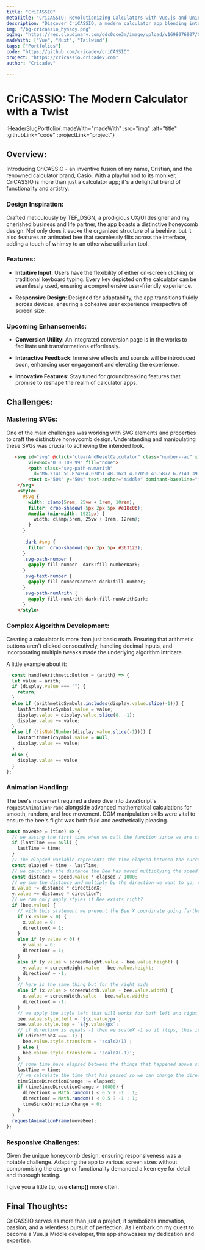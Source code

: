 ```yaml
---
title: "CriCASSIO"
metaTitle: "CriCASSIO: Revolutionizing Calculators with Vue.js and Unique Design"
description: "Discover CriCASSIO, a modern calculator app blending intuitive functionality with a honeycomb-inspired design. Dive into its development challenges and learn how Vue.js was harnessed to craft this masterpiece."
img: "/bg-cricassio_hyssoy.png"
ogImg: "https://res.cloudinary.com/ddc0cce3m/image/upload/v1698076907/CricaDev/bg-cricassio_hyssoy.png"
madeWith: ["Vue", "Nuxt", "Tailwind"]
tags: ["Portfolios"]
code: "https://github.com/cricadev/criCASSIO"
project: "https://cricassio.cricadev.com"
author: "Cricadev"

---
```


# CriCASSIO: The Modern Calculator with a Twist
:HeaderSlugPortfolio{:madeWith="madeWith" :src="img" :alt="title" :githubLink="code" :projectLink="project"}

## Overview:
Introducing CriCASSIO - an inventive fusion of my name, Cristian, and the renowned calculator brand, Casio. With a playful nod to its moniker, CriCASSIO is more than just a calculator app; it's a delightful blend of functionality and artistry.

### Design Inspiration:
Crafted meticulously by TEF_DSGN, a prodigious UX/UI designer and my cherished business and life partner, the app boasts a distinctive honeycomb design. Not only does it evoke the organized structure of a beehive, but it also features an animated bee that seamlessly flits across the interface, adding a touch of whimsy to an otherwise utilitarian tool.

### Features:
- **Intuitive Input**: Users have the flexibility of either on-screen clicking or traditional keyboard typing. Every key depicted on the calculator can be seamlessly used, ensuring a comprehensive user-friendly experience.
  
- **Responsive Design**: Designed for adaptability, the app transitions fluidly across devices, ensuring a cohesive user experience irrespective of screen size.


### Upcoming Enhancements:
- **Conversion Utility**: An integrated conversion page is in the works to facilitate unit transformations effortlessly.
  
- **Interactive Feedback**: Immersive effects and sounds will be introduced soon, enhancing user engagement and elevating the experience.
  
- **Innovative Features**: Stay tuned for groundbreaking features that promise to reshape the realm of calculator apps.

## Challenges:

### Mastering SVGs:
 One of the main challenges was working with SVG elements and properties to craft the distinctive honeycomb design. Understanding and manipulating these SVGs was crucial to achieving the intended look.

```html
   <svg id="svg" @click="clearAndResetCalculator" class="number--ac" xmlns="http://www.w3.org/2000/svg"
        viewBox="0 0 109 99" fill="none">
        <path class="svg-path-numArith"
          d="M6.2141 51.8749C4.07051 48.1621 4.07051 43.5877 6.2141 39.8749L25.2234 6.94981C27.367 3.237 31.3285 0.949814 35.6157 0.949814H73.6343C77.9215 0.949814 81.883 3.237 84.0266 6.94981L103.036 39.8749C105.179 43.5877 105.179 48.1621 103.036 51.8749L84.0266 84.7999C81.883 88.5128 77.9215 90.7999 73.6343 90.7999H35.6157C31.3285 90.7999 27.367 88.5128 25.2234 84.7999L6.2141 51.8749Z" />
        <text x="50%" y="50%" text-anchor="middle" dominant-baseline="middle" class="svg-text-numArith">AC</text>
    </svg>
    <style>
      #svg {
        width: clamp(5rem, 25vw + 1rem, 10rem);
        filter: drop-shadow(-5px 2px 5px #e18c0b);
        @media (min-width: 1921px) {
          width: clamp(5rem, 25vw + 1rem, 12rem);
        }
      }
      
      .dark #svg {
        filter: drop-shadow(-5px 2px 5px #363123);
      }
      .svg-path-number {
        @apply fill-number  dark:fill-numberDark;
      }
      .svg-text-number {
        @apply fill-numberContent dark:fill-number;
      }
      .svg-path-numArith {
        @apply fill-numArith dark:fill-numArithDark;
      }
    </style>
```

### Complex Algorithm Development:
 Creating a calculator is more than just basic math. Ensuring that arithmetic buttons aren't clicked consecutively, handling decimal inputs, and incorporating multiple tweaks made the underlying algorithm intricate.

A little example about it:
```js
  const handleArithmeticButton = (arith) => {
  let value = arith;
  if (display.value === "") {
    return;
  }
  else if (arithmeticSymbols.includes(display.value.slice(-1))) {
    lastArithmeticSymbol.value = value;
    display.value = display.value.slice(0, -1);
    display.value += value;
  }
  else if (!isNaN(Number(display.value.slice(-1)))) {
    lastArithmeticSymbol.value = null;
    display.value += value;
  }
  else {
    display.value += value
  }
};
```
### Animation Handling:
 The bee's movement required a deep dive into JavaScript's `requestAnimationFrame` alongside advanced mathematical calculations for smooth, random, and free movement. DOM manipulation skills were vital to ensure the bee's flight was both fluid and aesthetically pleasing.
```js
const moveBee = (time) => {
  // we assing the first time when we call the function since we are calling it as a callback function of requestAnimationFrame a webAPI
  if (lastTime === null) {
    lastTime = time;
  }
  // The elapsed variable represents the time elapsed between the current frame and the previous frame, in milliseconds. 
  const elapsed = time - lastTime;
  // we calculate the distance the Bee has moved multiplying the speed by the elapsed time and we divided by 1000 so we convert the elapsed time from miliseconds to seconds. the elapsed variable is in milliseconds, while the speed variable is in pixels per second, so we need to convert the elapsed time to seconds to get the correct distance that the Bee should move
  const distance = speed.value * elapsed / 1000;
  // we sum the distance and multiply by the direction we want to go, right now it only goes left and right but we want to make it go diagonals too
  x.value += distance * directionX;
  y.value += distance * directionY;
  // we can only apply styles if Bee exists right?
  if (bee.value) {
    // with this statement we prevent the Bee X coordinate going farther than the left side of the screen 
    if (x.value < 0) {
      x.value = 0;
      directionX = 1;
    }
    else if (y.value < 0) {
      y.value = 0;
      directionY = 1;
    }
    else if (y.value > screenHeight.value - bee.value.height) {
      y.value = screenHeight.value - bee.value.height;
      directionY = -1;
    }
    // here is the same thing but for the right side 
    else if (x.value > screenWidth.value - bee.value.width) {
      x.value = screenWidth.value - bee.value.width;
      directionX = -1;
    }
    // we apply the style left that will works for both left and right since x can be negative value also when direction is negative, maths son!
    bee.value.style.left = `${x.value}px`;
    bee.value.style.top = `${y.value}px`;
    // if direction is equals -1 then we scaleX -1 so it flips, this is a common trick in game Dev
    if (directionX === -1) {
      bee.value.style.transform = 'scaleX(1)';
    } else {
      bee.value.style.transform = 'scaleX(-1)';
    }
    // some time have elapsed between the things that happened above so we update the lastTime
    lastTime = time;
    // we calculate the time that has passed so we can change the direction randomly
    timeSinceDirectionChange += elapsed;
    if (timeSinceDirectionChange > 10000) {
      directionX = Math.random() < 0.5 ? -1 : 1;
      directionY = Math.random() < 0.5 ? -1 : 1;
      timeSinceDirectionChange = 0;
    }
  }
  requestAnimationFrame(moveBee);
};
```


### Responsive Challenges: 
Given the unique honeycomb design, ensuring responsiveness was a notable challenge. Adapting the app to various screen sizes without compromising the design or functionality demanded a keen eye for detail and thorough testing.

I give you a little tip, use **clamp()** more often.


## Final Thoughts:
CriCASSIO serves as more than just a project; it symbolizes innovation, passion, and a relentless pursuit of perfection. As I embark on my quest to become a Vue.js Middle developer, this app showcases my dedication and expertise.


